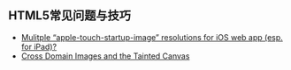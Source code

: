 ##  HTML5常见问题与技巧
* [Mulitple “apple-touch-startup-image” resolutions for iOS web app (esp. for iPad)?](http://stackoverflow.com/questions/4687698/mulitple-apple-touch-startup-image-resolutions-for-ios-web-app-esp-for-ipad)
* [Cross Domain Images and the Tainted Canvas](http://codepen.io/keithwyland/pen/umova)
